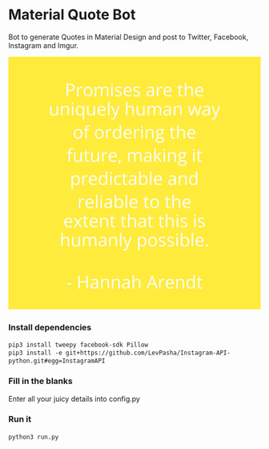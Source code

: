 # Material Quote Bot

Bot to generate Quotes in Material Design and post to Twitter, Facebook, Instagram and Imgur.

![Screenshot](https://raw.githubusercontent.com/hackesta/material-quote/master/data/image.jpg)

### Install dependencies

    pip3 install tweepy facebook-sdk Pillow
    pip3 install -e git+https://github.com/LevPasha/Instagram-API-python.git#egg=InstagramAPI

### Fill in the blanks    

Enter all your juicy details into config.py

### Run it

    python3 run.py
